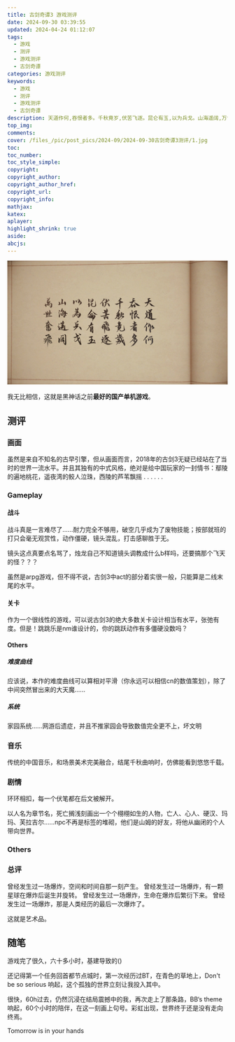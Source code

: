 ```yaml
---
title: 古剑奇谭3 游戏测评
date: 2024-09-30 03:39:55
updated: 2024-04-24 01:12:07
tags:
  - 游戏
  - 测评
  - 游戏测评
  - 古剑奇谭
categories: 游戏测评
keywords:
  - 游戏
  - 测评
  - 游戏测评
  - 古剑奇谭
description: 天道作何,吞恨者多。千秋竟岁,伏苦飞逐。昆仑有玉,以为兵戈。山海遥阔,万世奋飞。
top_img:
comments:
cover: /files_/pic/post_pics/2024-09/2024-09-30古剑奇谭3测评/1.jpg
toc:
toc_number:
toc_style_simple:
copyright:
copyright_author:
copyright_author_href:
copyright_url:
copyright_info:
mathjax:
katex:
aplayer:
highlight_shrink: true
aside:
abcjs:
---
```


![2](./../../files_/pics/post_pics/2024-09/2024-09-30古剑奇谭3测评/2.jpg)

我无比相信，这就是黑神话之前**最好的国产单机游戏**。

## 测评

### 画面

虽然是来自不知名的古早引擎，但从画面而言，2018年的古剑3无疑已经站在了当时的世界一流水平。并且其独有的中式风格，绝对是给中国玩家的一封情书：鄢陵的遍地桃花，遥夜湾的鲛人泣珠，西陵的芦苇飘摇 . . . . . . 

### Gameplay

#### 战斗

战斗真是一言难尽了......耐力完全不够用，破空几乎成为了废物技能；按部就班的打只会毫无观赏性，动作僵硬，镜头混乱，打击感聊胜于无。

镜头这点真要点名骂了，烛龙自己不知道镜头调教成什么b样吗，还要搞那个飞天的怪？？？

虽然是arpg游戏，但不得不说，古剑3中act的部分着实很一般，只能算是二线末尾的水平。

#### 关卡

作为一个很线性的游戏，可以说古剑3的绝大多数关卡设计相当有水平，张弛有度。但是！跳跳乐是nm谁设计的，你的跳跃动作有多僵硬没数吗？

#### Others

##### 难度曲线

应该说，本作的难度曲线可以算相对平滑（你永远可以相信cn的数值策划），除了中间突然冒出来的大天魔......

##### 系统

家园系统......网游后遗症，并且不推家园会导致数值完全更不上，坏文明

### 音乐

传统的中国音乐，和场景美术完美融合，结尾千秋曲响时，仿佛能看到悠悠千载。

### 剧情

环环相扣，每一个伏笔都在后文被解开。

以人名为章节名，死亡搁浅刻画出一个个栩栩如生的人物，亡人、心人、硬汉、玛玛、芙拉吉尔……npc不再是标签的堆砌，他们是山姆的好友，将他从幽闭的个人带向世界。

### Others

### 总评

曾经发生过一场爆炸，空间和时间自那一刻产生。
曾经发生过一场爆炸，有一颗星球在爆炸后诞生并旋转。
曾经发生过一场爆炸，生命在爆炸后繁衍下来。
曾经发生过一场爆炸，那是人类经历的最后一次爆炸了。

这就是艺术品。

## 随笔

游戏完了很久，六十多小时，基建导致的()

还记得第一个任务回首都节点城时，第一次经历过BT，在青色的草地上，Don't be so serious 响起，这个孤独的世界立刻让我投入其中。

很快，60h过去，仍然沉浸在结局震撼中的我，再次走上了那条路，BB‘s theme 响起，60个小时的陪伴，在这一刻画上句号。彩虹出现，世界终于还是没有走向终焉。

Tomorrow is in your hands

